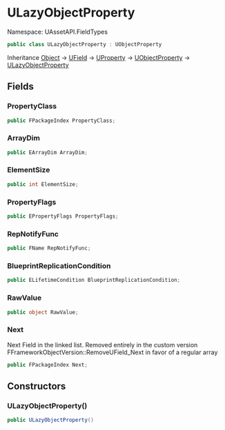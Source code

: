 # ULazyObjectProperty

Namespace: UAssetAPI.FieldTypes

```csharp
public class ULazyObjectProperty : UObjectProperty
```

Inheritance [Object](https://docs.microsoft.com/en-us/dotnet/api/system.object) → [UField](./uassetapi.fieldtypes.ufield.md) → [UProperty](./uassetapi.fieldtypes.uproperty.md) → [UObjectProperty](./uassetapi.fieldtypes.uobjectproperty.md) → [ULazyObjectProperty](./uassetapi.fieldtypes.ulazyobjectproperty.md)

## Fields

### **PropertyClass**

```csharp
public FPackageIndex PropertyClass;
```

### **ArrayDim**

```csharp
public EArrayDim ArrayDim;
```

### **ElementSize**

```csharp
public int ElementSize;
```

### **PropertyFlags**

```csharp
public EPropertyFlags PropertyFlags;
```

### **RepNotifyFunc**

```csharp
public FName RepNotifyFunc;
```

### **BlueprintReplicationCondition**

```csharp
public ELifetimeCondition BlueprintReplicationCondition;
```

### **RawValue**

```csharp
public object RawValue;
```

### **Next**

Next Field in the linked list. Removed entirely in the custom version FFrameworkObjectVersion::RemoveUField_Next in favor of a regular array

```csharp
public FPackageIndex Next;
```

## Constructors

### **ULazyObjectProperty()**

```csharp
public ULazyObjectProperty()
```
